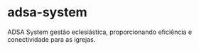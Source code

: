 # adsa-system
ADSA System gestão eclesiástica, proporcionando eficiência e conectividade para as igrejas.
